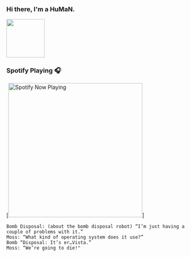 ### Hi there, I'm a HuMaN.

 <img src="https://raw.githubusercontent.com/MartinHeinz/MartinHeinz/master/wave.gif" width="100px">
 
### Spotify Playing 🎧

[<img src="https://spotify-now-playing-2-topaz.vercel.app/api/spotify-playing" alt="Spotify Now Playing" width="350" />]


>
    Bomb Disposal: (about the bomb disposal robot) “I’m just having a couple of problems with it.”
    Moss: “What kind of operating system does it use?”
    Bomb “Disposal: It’s er…Vista.”
    Moss: “We’re going to die!"
